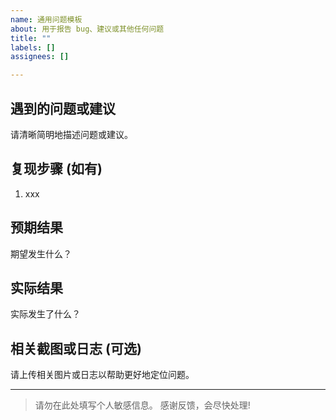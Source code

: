 ```yaml
---
name: 通用问题模板
about: 用于报告 bug、建议或其他任何问题
title: ""
labels: []
assignees: []

---
```


## 遇到的问题或建议

请清晰简明地描述问题或建议。

## 复现步骤 (如有)

1. xxx

## 预期结果

期望发生什么？

## 实际结果

实际发生了什么？

## 相关截图或日志 (可选)

请上传相关图片或日志以帮助更好地定位问题。

---

> 请勿在此处填写个人敏感信息。
> 感谢反馈，会尽快处理!
